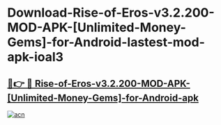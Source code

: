 # Download-Rise-of-Eros-v3.2.200-MOD-APK-[Unlimited-Money-Gems]-for-Android-lastest-mod-apk-ioal3

<h2><a href="https://apkcomod.com?title=Rise-of-Eros-v3.2.200-MOD-APK-[Unlimited-Money-Gems]-for-Android">🔗👉 🔴 Rise-of-Eros-v3.2.200-MOD-APK-[Unlimited-Money-Gems]-for-Android-apk </a></h2>

[![acn](https://github.com/user-attachments/assets/0f9c940e-d8b0-45ae-aac7-cd30a18b3e1c)](https://apkcomod.com?title=Rise-of-Eros-v3.2.200-MOD-APK-[Unlimited-Money-Gems]-for-Android)
